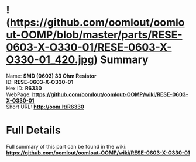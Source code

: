 
!(https://github.com/oomlout/oomlout-OOMP/blob/master/parts/RESE-0603-X-O330-01/RESE-0603-X-O330-01_420.jpg)
Summary
=================
  
Name: __SMD (0603) 33 Ohm Resistor__    
ID: __RESE-0603-X-O330-01__   
Hex ID: __R6330__   
WebPage: __https://github.com/oomlout/oomlout-OOMP/wiki/RESE-0603-X-O330-01__   
Short URL: __http://oom.lt/R6330__   

Full Details
==========================
Full summary of this part can be found in the wiki:   
__https://github.com/oomlout/oomlout-OOMP/wiki/RESE-0603-X-O330-01__    

